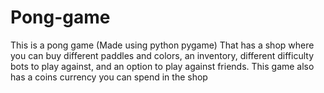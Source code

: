 # Pong-game
This is a pong game (Made using python pygame) That has a shop where you can buy different paddles and colors, an inventory, different difficulty bots to play against, and an option to play against friends. This game also has a coins currency you can spend in the shop
